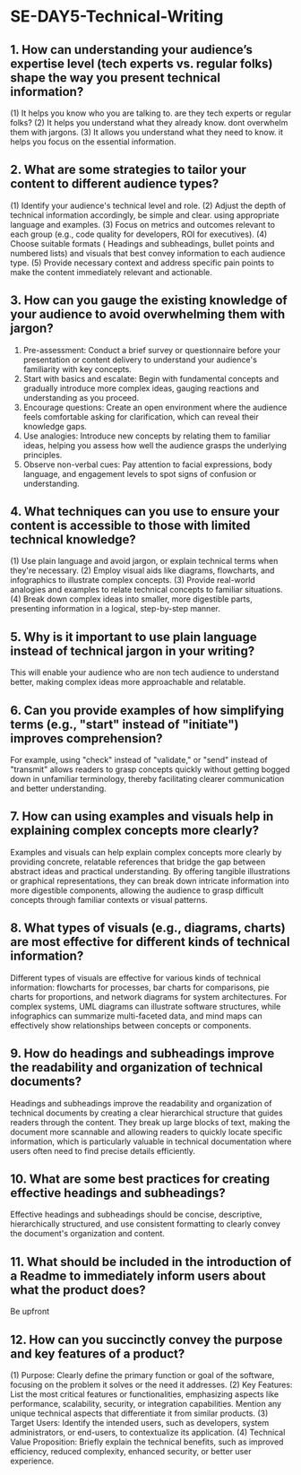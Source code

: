 # SE-DAY5-Technical-Writing
## 1. How can understanding your audience’s expertise level (tech experts vs. regular folks) shape the way you present technical information?
(1) It helps you know who you are talking to. are they tech experts or regular folks?
(2) It helps you understand what they already know. dont overwhelm them with jargons.
(3) It allows you understand what they need to know. it helps you focus on the essential information.

## 2. What are some strategies to tailor your content to different audience types?
(1) Identify your audience's technical level and role. 
(2) Adjust the depth of technical information accordingly, be simple and clear. using appropriate language and examples.
(3) Focus on metrics and outcomes relevant to each group (e.g., code quality for developers, ROI for executives). 
(4) Choose suitable formats ( Headings and subheadings, bullet points and numbered lists) and visuals that best convey information to each audience type. 
(5) Provide necessary context and address specific pain points to make the content immediately relevant and actionable.

## 3. How can you gauge the existing knowledge of your audience to avoid overwhelming them with jargon?
1. Pre-assessment: Conduct a brief survey or questionnaire before your presentation or content delivery to understand your audience's familiarity with key concepts.
2. Start with basics and escalate: Begin with fundamental concepts and gradually introduce more complex ideas, gauging reactions and understanding as you proceed.
3. Encourage questions: Create an open environment where the audience feels comfortable asking for clarification, which can reveal their knowledge gaps.
4. Use analogies: Introduce new concepts by relating them to familiar ideas, helping you assess how well the audience grasps the underlying principles.
5. Observe non-verbal cues: Pay attention to facial expressions, body language, and engagement levels to spot signs of confusion or understanding.

## 4. What techniques can you use to ensure your content is accessible to those with limited technical knowledge?
(1) Use plain language and avoid jargon, or explain technical terms when they're necessary. 
(2) Employ visual aids like diagrams, flowcharts, and infographics to illustrate complex concepts. 
(3) Provide real-world analogies and examples to relate technical concepts to familiar situations. 
(4) Break down complex ideas into smaller, more digestible parts, presenting information in a logical, step-by-step manner.

## 5. Why is it important to use plain language instead of technical jargon in your writing?
This will enable your audience who are non tech audience to understand better, making complex ideas more approachable and relatable.

## 6. Can you provide examples of how simplifying terms (e.g., "start" instead of "initiate") improves comprehension?
For example, using "check" instead of "validate," or "send" instead of "transmit" allows readers to grasp concepts quickly without getting bogged down in unfamiliar terminology, thereby facilitating clearer communication and better understanding.

## 7. How can using examples and visuals help in explaining complex concepts more clearly?
Examples and visuals can help explain complex concepts more clearly by providing concrete, relatable references that bridge the gap between abstract ideas and practical understanding. By offering tangible illustrations or graphical representations, they can break down intricate information into more digestible components, allowing the audience to grasp difficult concepts through familiar contexts or visual patterns.
## 8. What types of visuals (e.g., diagrams, charts) are most effective for different kinds of technical information?
Different types of visuals are effective for various kinds of technical information: flowcharts for processes, bar charts for comparisons, pie charts for proportions, and network diagrams for system architectures. For complex systems, UML diagrams can illustrate software structures, while infographics can summarize multi-faceted data, and mind maps can effectively show relationships between concepts or components.
## 9. How do headings and subheadings improve the readability and organization of technical documents?
Headings and subheadings improve the readability and organization of technical documents by creating a clear hierarchical structure that guides readers through the content. They break up large blocks of text, making the document more scannable and allowing readers to quickly locate specific information, which is particularly valuable in technical documentation where users often need to find precise details efficiently.
## 10. What are some best practices for creating effective headings and subheadings?
Effective headings and subheadings should be concise, descriptive, hierarchically structured, and use consistent formatting to clearly convey the document's organization and content.
## 11. What should be included in the introduction of a Readme to immediately inform users about what the product does?
Be upfront
## 12. How can you succinctly convey the purpose and key features of a product?
(1) Purpose: Clearly define the primary function or goal of the software, focusing on the problem it solves or the need it addresses.
(2) Key Features: List the most critical features or functionalities, emphasizing aspects like performance, scalability, security, or integration capabilities. Mention any unique technical aspects that differentiate it from similar products.
(3) Target Users: Identify the intended users, such as developers, system administrators, or end-users, to contextualize its application.
(4) Technical Value Proposition: Briefly explain the technical benefits, such as improved efficiency, reduced complexity, enhanced security, or better user experience.

